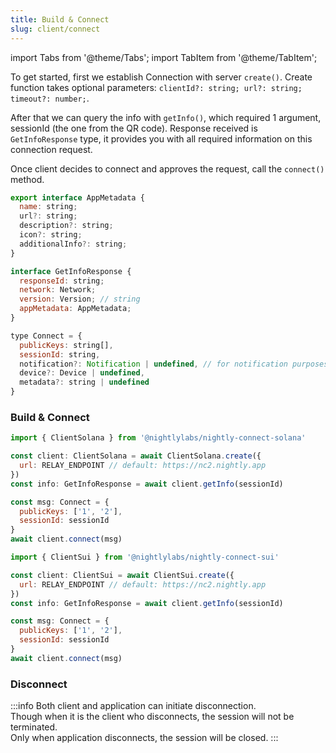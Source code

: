 ```yaml
---
title: Build & Connect
slug: client/connect
---
```


import Tabs from '@theme/Tabs';
import TabItem from '@theme/TabItem';

To get started, first we establish Connection with server `create()`. Create function takes optional parameters: `clientId?: string; url?: string; timeout?: number;`.

After that we can query the info with `getInfo()`, which required 1 argument, sessionId (the one from the QR code). Response received is `GetInfoResponse` type, it provides you with all required information on this connection request.

Once client decides to connect and approves the request, call the `connect()` method.

```js
export interface AppMetadata {
  name: string;
  url?: string;
  description?: string;
  icon?: string;
  additionalInfo?: string;
}

interface GetInfoResponse {
  responseId: string;
  network: Network;
  version: Version; // string
  appMetadata: AppMetadata;
}

type Connect = {
  publicKeys: string[],
  sessionId: string,
  notification?: Notification | undefined, // for notification purposes
  device?: Device | undefined,
  metadata?: string | undefined
}
```

### Build & Connect

<Tabs>
<TabItem value="Solana" label="Solana">

```js
import { ClientSolana } from '@nightlylabs/nightly-connect-solana'

const client: ClientSolana = await ClientSolana.create({
  url: RELAY_ENDPOINT // default: https://nc2.nightly.app
})
const info: GetInfoResponse = await client.getInfo(sessionId)

const msg: Connect = {
  publicKeys: ['1', '2'],
  sessionId: sessionId
}
await client.connect(msg)
```

</TabItem>

<TabItem value="SUI" label="SUI">

```js
import { ClientSui } from '@nightlylabs/nightly-connect-sui'

const client: ClientSui = await ClientSui.create({
  url: RELAY_ENDPOINT // default: https://nc2.nightly.app
})
const info: GetInfoResponse = await client.getInfo(sessionId)

const msg: Connect = {
  publicKeys: ['1', '2'],
  sessionId: sessionId
}
await client.connect(msg)
```

</TabItem>
</Tabs>

### Disconnect

:::info
Both client and application can initiate disconnection.<br />
Though when it is the client who disconnects, the session will not be terminated.<br />
Only when application disconnects, the session will be closed.
:::

